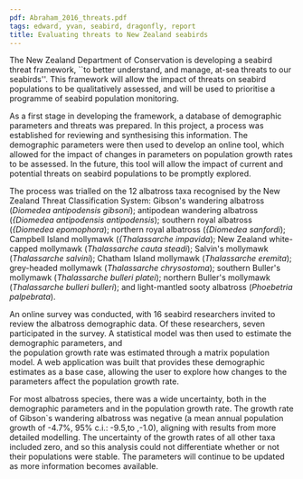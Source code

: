 ```yaml
---
pdf: Abraham_2016_threats.pdf
tags: edward, yvan, seabird, dragonfly, report
title: Evaluating threats to New Zealand seabirds
---
```

The New Zealand Department of Conservation is developing a seabird threat
framework, ``to better understand, and manage, at-sea threats to our
seabirds''. This
framework will allow the impact of threats on seabird
populations to be qualitatively assessed, and will be used to
prioritise a programme of seabird population monitoring.

As a first stage in developing the framework, a database of
demographic parameters and threats was prepared. In this project, a
process was established for reviewing and synthesising this information. The
demographic parameters were then used to develop an online tool,
which allowed for the impact of changes in parameters on
population growth rates to be assessed. In the future, this tool will allow
the impact of current and potential threats on seabird populations to
be promptly explored.

The
process was trialled on the 12 albatross taxa
recognised by the New Zealand Threat Classification
System:
Gibson's wandering albatross (*Diomedea antipodensis gibsoni*);
antipodean wandering albatross (*{Diomedea antipodensis antipodensis*);
southern royal albatross (*{Diomedea epomophora*);
northern royal albatross (*{Diomedea sanfordi*);
Campbell Island mollymawk (*{Thalassarche impavida*);
New Zealand white-capped mollymawk (*Thalassarche cauta steadi*);
Salvin's mollymawk (*Thalassarche salvini*);
Chatham Island mollymawk (*Thalassarche eremita*);
grey-headed mollymawk (*Thalassarche chrysostoma*);
southern Buller's mollymawk (*Thalassarche bulleri platei*);
northern Buller's mollymawk (*Thalassarche bulleri bulleri*);
and light-mantled sooty albatross (*Phoebetria palpebrata*).

An online survey was conducted, with 16 seabird researchers invited to review
the albatross demographic data. Of these researchers, seven participated
in the survey. A statistical model was then used to
estimate the demographic parameters, and  
the population growth rate was estimated through a matrix population model.
A web application was built that provides these demographic estimates
as a base case, allowing the user to explore how changes to the
parameters affect the population growth rate.

For most albatross species, there was a wide uncertainty, both in the
demographic parameters and in the population growth rate. The growth
rate of Gibson`s wandering albatross was negative (a mean annual population
growth of -4.7%, 95% c.i.: -9.5,to ,-1.0),
aligning with results from more detailed modelling. The uncertainty of the growth
rates of all other taxa included zero, and so this analysis could
not differentiate whether or not their populations were stable.
The parameters will continue to be updated as more
information becomes available.
